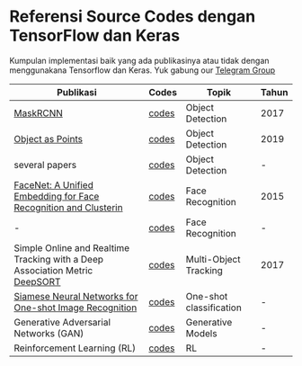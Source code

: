 # Referensi Source Codes dengan TensorFlow dan Keras
Kumpulan implementasi baik yang ada publikasinya atau tidak dengan menggunakana Tensorflow dan Keras.
Yuk gabung our [Telegram Group](https://t.me/tf_idd)


| Publikasi         | Codes                                   | Topik                   |  Tahun |           
| -------------     | -------------                            | -------------          | --------|
| [MaskRCNN](https://arxiv.org/abs/1703.06870)| [codes](https://github.com/matterport/Mask_RCNN) | Object Detection | 2017 |
| [Object as Points](https://arxiv.org/abs/1904.07850) | [codes](https://github.com/see--/keras-centernet) | Object Detection | 2019|
| several papers | [codes](https://github.com/KerasKorea/KerasObjectDetector) | Object Detection| - |
| [FaceNet: A Unified Embedding for Face Recognition and Clusterin](https://arxiv.org/abs/1503.03832) |  [codes](https://github.com/MarkoOrescanin/keras-face-recognition) | Face Recognition | 2015 |
| - | [codes](https://github.com/ildoonet/deepface) | Face Recognition | - |
| Simple Online and Realtime Tracking with a Deep Association Metric [DeepSORT](https://arxiv.org/abs/1703.07402) | [codes](https://github.com/nwojke/deep_sort) | Multi-Object Tracking| 2017|
| [Siamese Neural Networks for One-shot Image Recognition](https://www.cs.cmu.edu/~rsalakhu/papers/oneshot1.pdf) | [codes](https://github.com/sorenbouma/keras-oneshot) | One-shot classification | - |
| Generative Adversarial Networks (GAN) | [codes](https://github.com/eriklindernoren/Keras-GAN) | Generative Models | - |
| Reinforcement Learning (RL) | [codes](https://github.com/keras-rl/keras-rl) | RL | - |




